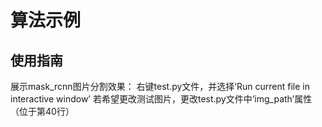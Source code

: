 # 算法示例

## 使用指南
展示mask_rcnn图片分割效果：
右键test.py文件，并选择‘Run current file in interactive window’
若希望更改测试图片，更改test.py文件中‘img_path’属性（位于第40行）
